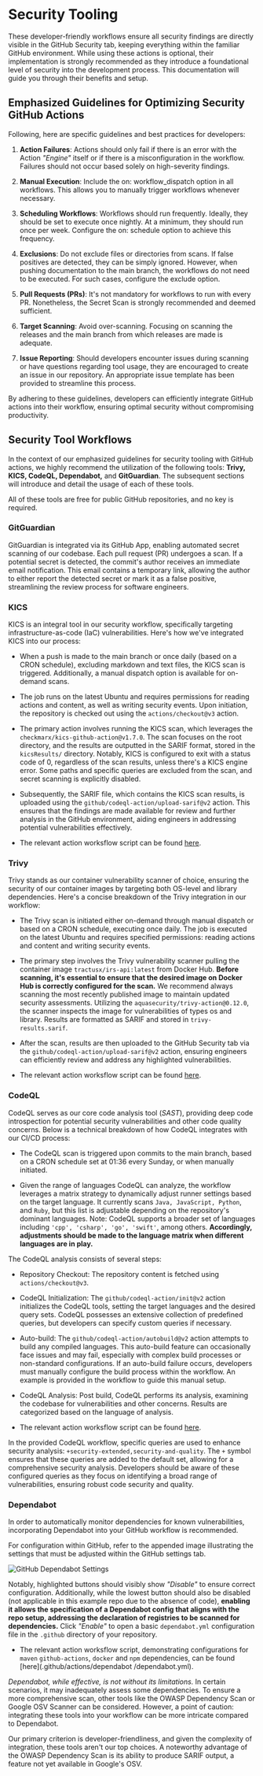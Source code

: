 # Security Tooling

These developer-friendly workflows ensure all security findings are directly visible in the GitHub Security tab, keeping everything within the familiar GitHub environment. While using these actions is optional, their implementation is strongly recommended as they introduce a foundational level of security into the development process. This documentation will guide you through their benefits and setup.

## Emphasized Guidelines for Optimizing Security GitHub Actions

Following, here are specific guidelines and best practices for developers:

1. **Action Failures**: Actions should only fail if there is an error with the Action _"Engine"_ itself or if there is a misconfiguration in the workflow. Failures should not occur based solely on high-severity findings.

2. **Manual Execution**: Include the on: workflow_dispatch option in all workflows. This allows you to manually trigger workflows whenever necessary.

3. **Scheduling Workflows**: Workflows should run frequently. Ideally, they should be set to execute once nightly. At a minimum, they should run once per week. Configure the on: schedule option to achieve this frequency.

4. **Exclusions**: Do not exclude files or directories from scans. If false positives are detected, they can be simply ignored. However, when pushing documentation to the main branch, the workflows do not need to be executed. For such cases, configure the exclude option.

5. **Pull Requests (PRs)**: It's not mandatory for workflows to run with every PR. Nonetheless, the Secret Scan is strongly recommended and deemed sufficient.

6. **Target Scanning**: Avoid over-scanning. Focusing on scanning the releases and the main branch from which releases are made is adequate.

7. **Issue Reporting**: Should developers encounter issues during scanning or have questions regarding tool usage, they are encouraged to create an issue in our repository. An appropriate issue template has been provided to streamline this process.

By adhering to these guidelines, developers can efficiently integrate GitHub actions into their workflow, ensuring optimal security without compromising productivity. 

## Security Tool Workflows

In the context of our emphasized guidelines for security tooling with GitHub actions, we highly recommend the utilization of the following tools: **Trivy, KICS, CodeQL, Dependabot,** and **GitGuardian**. The subsequent sections will introduce and detail the usage of each of these tools.

All of these tools are free for public GitHub repositories, and no key is required.

### GitGuardian

GitGuardian is integrated via its GitHub App, enabling automated secret scanning of our codebase. Each pull request (PR) undergoes a scan. If a potential secret is detected, the commit's author receives an immediate email notification. This email contains a temporary link, allowing the author to either report the detected secret or mark it as a false positive, streamlining the review process for software engineers.

### KICS

KICS is an integral tool in our security workflow, specifically targeting infrastructure-as-code (IaC) vulnerabilities. Here's how we've integrated KICS into our process:

- When a push is made to the main branch or once daily (based on a CRON schedule), excluding markdown and text files, the KICS scan is triggered. Additionally, a manual dispatch option is available for on-demand scans.

- The job runs on the latest Ubuntu and requires permissions for reading actions and content, as well as writing security events. Upon initiation, the repository is checked out using the `actions/checkout@v3` action.

- The primary action involves running the KICS scan, which leverages the `checkmarx/kics-github-action@v1.7.0`. The scan focuses on the root directory, and the results are outputted in the SARIF format, stored in the `kicsResults/` directory. Notably, KICS is configured to exit with a status code of 0, regardless of the scan results, unless there's a KICS engine error. Some paths and specific queries are excluded from the scan, and secret scanning is explicitly disabled.

- Subsequently, the SARIF file, which contains the KICS scan results, is uploaded using the `github/codeql-action/upload-sarif@v2` action. This ensures that the findings are made available for review and further analysis in the GitHub environment, aiding engineers in addressing potential vulnerabilities effectively.

- The relevant action worksflow script can be found [here](.github/actions/kics/kicks.yml). 

### Trivy

Trivy stands as our container vulnerability scanner of choice, ensuring the security of our container images by targeting both OS-level and library dependencies. Here's a concise breakdown of the Trivy integration in our workflow:

- The Trivy scan is initiated either on-demand through manual dispatch or based on a CRON schedule, executing once daily. The job is executed on the latest Ubuntu and requires specified permissions: reading actions and content and writing security events.

- The primary step involves the Trivy vulnerability scanner pulling the container image `tractusx/irs-api:latest` from Docker Hub. **Before scanning, it's essential to ensure that the desired image on Docker Hub is correctly configured for the scan.** We recommend always scanning the most recently published image to maintain updated security assessments. Utilizing the `aquasecurity/trivy-action@0.12.0`, the scanner inspects the image for vulnerabilities of types os and library. Results are formatted as SARIF and stored in `trivy-results.sarif`.

- After the scan, results are then uploaded to the GitHub Security tab via the `github/codeql-action/upload-sarif@v2` action, ensuring engineers can efficiently review and address any highlighted vulnerabilities.

- The relevant action worksflow script can be found [here](.github/actions/trivy/trivy.yml).
### CodeQL

CodeQL serves as our core code analysis tool (_SAST_), providing deep code introspection for potential security vulnerabilities and other code quality concerns. Below is a technical breakdown of how CodeQL integrates with our CI/CD process:

- The CodeQL scan is triggered upon commits to the main branch, based on a CRON schedule set at 01:36 every Sunday, or when manually initiated.

- Given the range of languages CodeQL can analyze, the workflow leverages a matrix strategy to dynamically adjust runner settings based on the target language. It currently scans `Java, JavaScript, Python`, and `Ruby`, but this list is adjustable depending on the repository's dominant languages. Note: CodeQL supports a broader set of languages including `'cpp', 'csharp', 'go', 'swift'`, among others. **Accordingly, adjustments should be made to the language matrix when different languages are in play.**

The CodeQL analysis consists of several steps:

- Repository Checkout: The repository content is fetched using `actions/checkout@v3`.

- CodeQL Initialization: The `github/codeql-action/init@v2` action initializes the CodeQL tools, setting the target languages and the desired query sets. CodeQL possesses an extensive collection of predefined queries, but developers can specify custom queries if necessary.

- Auto-build: The `github/codeql-action/autobuild@v2` action attempts to build any compiled languages. This auto-build feature can occasionally face issues and may fail, especially with complex build processes or non-standard configurations. If an auto-build failure occurs, developers must manually configure the build process within the workflow. An example is provided in the workflow to guide this manual setup.

- CodeQL Analysis: Post build, CodeQL performs its analysis, examining the codebase for vulnerabilities and other concerns. Results are categorized based on the language of analysis.

- The relevant action worksflow script can be found [here](.github/actions/codeql/codeql.yml). 

In the provided CodeQL workflow, specific queries are used to enhance security analysis: `+security-extended,security-and-quality`. The `+` symbol ensures that these queries are added to the default set, allowing for a comprehensive security analysis. Developers should be aware of these configured queries as they focus on identifying a broad range of vulnerabilities, ensuring robust code security and quality.

### Dependabot

In order to automatically monitor dependencies for known vulnerabilities, incorporating Dependabot into your GitHub workflow is recommended.

For configuration within GitHub, refer to the appended image illustrating the settings that must be adjusted within the GitHub settings tab.

![GitHub Dependabot Settings](assets/dependabot-settings.png)

Notably, highlighted buttons should visibly show _"Disable"_ to ensure correct configuration. Additionally, while the lowest button should also be disabled (not applicable in this example repo due to the absence of code), **enabling it allows the specification of a Dependabot config that aligns with the repo setup, addressing the declaration of registries to be scanned for dependencies.** Click _"Enable"_ to open a basic `dependabot.yml` configuration file in the `.github` directory of your repository.

- The relevant action worksflow script, demonstrating configurations for `maven` `github-actions`, `docker` and `npm` dependencies, can be found [here](.github/actions/dependabot /dependabot.yml).

_Dependabot, while effective, is not without its limitations._ In certain scenarios, it may inadequately assess some dependencies. To ensure a more comprehensive scan, other tools like the OWASP Dependency Scan or Google OSV Scanner can be considered. However, a point of caution: integrating these tools into your workflow can be more intricate compared to Dependabot.

Our primary criterion is developer-friendliness, and given the complexity of integration, these tools aren't our top choices. A noteworthy advantage of the OWASP Dependency Scan is its ability to produce SARIF output, a feature not yet available in Google's OSV.
